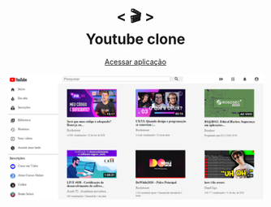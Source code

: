 <h1 align="center">
    < 🎬 > <br>
    Youtube clone
</h1>
    
<p align="center">
  <a href="https://nerd00f.github.io/Youtube-clone/">Acessar aplicação</a>
  <br> <br>
  <img src="https://github.com/Nerd00f/Youtube-clone/blob/master/foto.jpg"></img>
</p>
